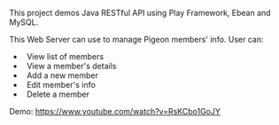 This project demos Java RESTful API using Play Framework, Ebean and MySQL.

This Web Server can use to manage Pigeon members' info. User can:
-   View list of members
-   View a member's details
-   Add a new member
-   Edit member's info
-   Delete a member
 
Demo:
https://www.youtube.com/watch?v=RsKCbo1GoJY
